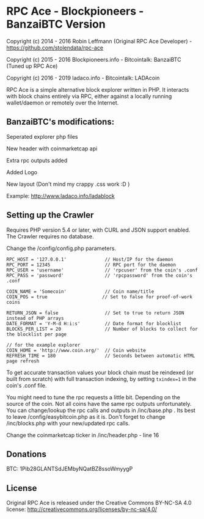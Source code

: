 RPC Ace - Blockpioneers - BanzaiBTC Version
==============================

Copyright (c) 2014 - 2016 Robin Leffmann (Original RPC Ace Developer) - https://github.com/stolendata/rpc-ace 

Copyright (c) 2015 - 2016 Blockpioneers.info - Bitcointalk: BanzaiBTC (Tuned up RPC Ace)

Copyright (c) 2016 - 2019 ladaco.info - Bitcointalk: LADAcoin 

RPC Ace is a simple alternative block explorer written in PHP. It interacts with block chains entirely via RPC, either against a locally running wallet/daemon or remotely over the Internet.


BanzaiBTC's modifications:
------------------
Seperated explorer php files

New header with coinmarketcap api

Extra rpc outputs added

Added Logo

New layout (Don't mind my crappy .css work :D )


Example: http://www.ladaco.info/ladablock


Setting up the Crawler
------------------

Requires PHP version 5.4 or later, with CURL and JSON support enabled. The Crawler requires no database.

Change the /config/config.php parameters.

    RPC_HOST = '127.0.0.1'              // Host/IP for the daemon
    RPC_PORT = 12345                    // RPC port for the daemon
    RPC_USER = 'username'               // 'rpcuser' from the coin's .conf
    RPC_PASS = 'password'               // 'rpcpassword' from the coin's .conf

    COIN_NAME = 'Somecoin'              // Coin name/title
    COIN_POS = true                    // Set to false for proof-of-work coins

    RETURN_JSON = false                 // Set to true to return JSON instead of PHP arrays
    DATE_FORMAT = 'Y-M-d H:i:s'         // Date format for blocklist
    BLOCKS_PER_LIST = 20                // Number of blocks to collect for the blocklist per page

    // for the example explorer
    COIN_HOME = 'http://www.coin.org/'  // Coin website
    REFRESH_TIME = 180                  // Seconds between automatic HTML page refresh



To get accurate transaction values your block chain must be reindexed (or built from scratch) with full transaction indexing, by setting `txindex=1` in the coin's .conf file.

You might need to tune the rpc requests a little bit. Depending on the source of the coin. Not all coins have the same rpc outputs unfortunately. You can change/lookup the rpc calls and outputs in /inc/base.php . Its best to leave /config/easybitcoin.php as it is. Don't forget to change /inc/blocks.php with your new/updated rpc calls.

Change the coinmarketcap ticker in /inc/header.php - line 16

Donations
---------

BTC: 1Pib28GLANTSdJEMbyNQatBZ8ssoWmyygP

License
-------

Original RPC Ace is released under the Creative Commons BY-NC-SA 4.0 license: http://creativecommons.org/licenses/by-nc-sa/4.0/
